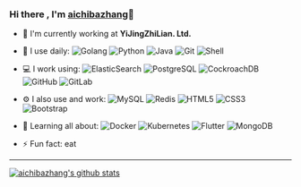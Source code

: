 ### Hi there , I'm [aichibazhang](https://www.diaosi.love)👋

- 🏢 I'm currently working at **YiJingZhiLian. Ltd.**
- 🚀 I use daily:
  ![Golang](https://img.shields.io/badge/-Golang-red?style=plastic&logo=go)
  ![Python](https://img.shields.io/badge/-Python-8fcfd1?style=plastic&logo=Python)
  ![Java](https://img.shields.io/badge/-Java-blue?style=plastic&logo=java)
  ![Git](https://img.shields.io/badge/-Git-black?style=plastic&logo=git)
  ![Shell](https://img.shields.io/badge/-Shell-blasck?style=plastic&logo=Shell)

- 💻 I work using:
  ![ElasticSearch](https://img.shields.io/badge/-ElasticSearch-3b2e5a?style=plastic&logo=elastic)
  ![PostgreSQL](https://img.shields.io/badge/-PostgreSQL-white?style=plastic&logo=postgresql)
  ![CockroachDB](https://img.shields.io/badge/CockroachDB-232F3E?style=plastic&logo=CockroachLabs)
  ![GitHub](https://img.shields.io/badge/-GitHub-181717?style=plastic&logo=github)
  ![GitLab](https://img.shields.io/badge/-GitLab-FCA121?style=plastic&logo=gitlab)
- ⚙️ I also use and work: 
  ![MySQL](https://img.shields.io/badge/-MySQL-white?style=plastic&logo=mysql)
  ![Redis](https://img.shields.io/badge/-Redis-6933FF?style=plastic&logo=redis)
  ![HTML5](https://img.shields.io/badge/-HTML5-E34F26?style=plastic&logo=html5&logoColor=white)
  ![CSS3](https://img.shields.io/badge/-CSS3-1572B6?style=plastic&logo=css3)
  ![Bootstrap](https://img.shields.io/badge/-Bootstrap-563D7C?style=plastic&logo=bootstrap)
- 🌱 Learning all about:
  ![Docker](https://img.shields.io/badge/-Docker-black?style=plastic&logo=docker)
  ![Kubernetes](https://img.shields.io/badge/-Kubernetes-c7b198?style=plastic&logo=Kubernetes)
  ![Flutter](https://img.shields.io/badge/-Flutter-E10098?style=plastic&logo=flutter)
  ![MongoDB](https://img.shields.io/badge/-MongoDB-black?style=plastic&logo=mongodb)
- ⚡️ Fun fact: eat

***
[![aichibazhang's github stats](https://github-readme-stats.vercel.app/api?username=aichibazhang&count_private=true&show_icons=true&theme=merko)](https://github.com/aichibazhang)

